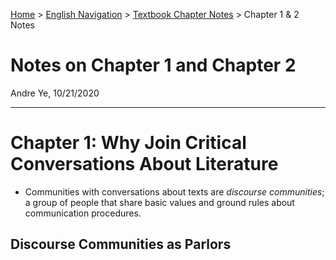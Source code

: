 [Home](https://andre-ye.github.io) > [English Navigation](https://andre-ye.github.io/english/english_navigation) > [Textbook Chapter Notes](https://andre-ye.github.io/english/english_navigation#textbook-chapter-notes) > Chapter 1 & 2 Notes

# Notes on Chapter 1 and Chapter 2
Andre Ye, 10/21/2020

---

# Chapter 1: Why Join Critical Conversations About Literature
- Communities with conversations about texts are *discourse communities*; a group of people that share basic values and ground rules about communication procedures.

## Discourse Communities as Parlors
